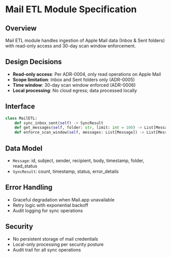 # Mail ETL Module Specification

## Overview
Mail ETL module handles ingestion of Apple Mail data (Inbox & Sent folders) with read-only access and 30-day scan window enforcement.

## Design Decisions
- **Read-only access**: Per ADR-0004, only read operations on Apple Mail
- **Scope limitation**: Inbox and Sent folders only (ADR-0005)
- **Time window**: 30-day scan window enforced (ADR-0006)
- **Local processing**: No cloud egress; data processed locally

## Interface
```python
class MailETL:
    def sync_inbox_sent(self) -> SyncResult
    def get_messages(self, folder: str, limit: int = 100) -> List[Message]
    def enforce_scan_window(self, messages: List[Message]) -> List[Message]
```

## Data Model
- `Message`: id, subject, sender, recipient, body, timestamp, folder, read_status
- `SyncResult`: count, timestamp, status, error_details

## Error Handling
- Graceful degradation when Mail.app unavailable
- Retry logic with exponential backoff
- Audit logging for sync operations

## Security
- No persistent storage of mail credentials
- Local-only processing per security posture
- Audit trail for all sync operations



